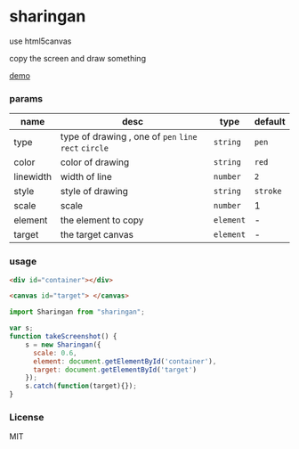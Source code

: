 # sharingan

use html5canvas

copy the screen and draw something

[demo](https://zhangking.github.io/sharingan/)

### params

| name | desc | type | default |
| --- | --- | --- | --- |
| type | type of drawing , one of `pen` `line`  `rect`  `circle` |  `string`  | `pen`  |
| color | color of drawing |  `string`  | `red`  |
| linewidth | width of line |  `number`  | `2`  |
| style | style of drawing |  `string`  | `stroke`  |
| scale | scale  |  `number`  | 1  |
| element | the element to copy  |  `element`  |  -  |
| target | the target canvas  |  `element`  | -  |


### usage

```html
<div id="container"></div>

<canvas id="target"> </canvas>

```


```javascript
import Sharingan from "sharingan";

var s;
function takeScreenshot() {
    s = new Sharingan({
      scale: 0.6,
      element: document.getElementById('container'),
      target: document.getElementById('target')
    });
    s.catch(function(target){});
}

```

###  License

MIT

